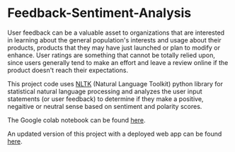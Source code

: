 # Feedback-Sentiment-Analysis

User feedback can be a valuable asset to organizations that are interested in learning about the general population's interests and usage about their products, products that they may have just launched or plan to modify or enhance. User ratings are something that cannot be totally relied upon, since users generally tend to make an effort and leave a review online if the product doesn't reach their expectations.

This project code uses [NLTK](https://www.nltk.org/#natural-language-toolkit) (Natural Language Toolkit) python library for statistical natural language processing and analyzes the user input statements (or user feedback) to determine if they make a positive, negaitive or neutral sense based on sentiment and polarity scores.

The Google colab notebook can be found [here](https://colab.research.google.com/github/ritvik-chebolu/Feedback-Sentiment-Analysis/blob/main/Realtime_Feedback_Sentiment_Analysis.ipynb).

An updated version of this project with a deployed web app can be found [here](https://ritvik-chebolu-sentiment-analysis-sentiment-analysis-app-pf5cjz.streamlitapp.com/).
